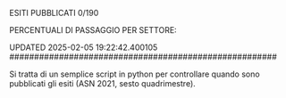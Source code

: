 ESITI PUBBLICATI 0/190 

PERCENTUALI DI PASSAGGIO PER SETTORE:

UPDATED 2025-02-05 19:22:42.400105
###################################################### 

Si tratta di un semplice script in python per controllare quando sono pubblicati gli esiti (ASN 2021, sesto quadrimestre).

